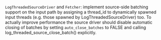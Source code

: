 `LogThreadedSourceDriver` and `Fetcher`: implement source-side batching
support on the input path by assigning a thread_id to dynamically spawned
input threads (e.g. those spawned by LogThreadedSourceDriver) too.  To
actually improve performance the source driver should disable automatic
closing of batches by setting `auto_close_batches` to FALSE and calling
log_threaded_source_close_batch() explicitly.
